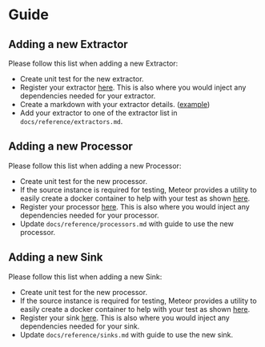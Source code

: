 # Guide

## Adding a new Extractor

Please follow this list when adding a new Extractor:

* Create unit test for the new extractor.
* Register your extractor [here](https://github.com/goto/meteor/tree/main/plugins/extractors/populate.go). This is also where you would inject any dependencies needed for your extractor.
* Create a markdown with your extractor details. \([example](https://github.com/goto/meteor/tree/main/plugins/extractors/mysql/README.md)\)
* Add your extractor to one of the extractor list in `docs/reference/extractors.md`.

## Adding a new Processor

Please follow this list when adding a new Processor:

* Create unit test for the new processor.
* If the source instance is required for testing, Meteor provides a utility to easily create a docker container to help with your test as shown [here](https://github.com/goto/meteor/tree/main/plugins/extractors/mysql/extractor_test.go#L35).
* Register your processor [here](https://github.com/goto/meteor/tree/main/plugins/processors/populate.go). This is also where you would inject any dependencies needed for your processor.
* Update `docs/reference/processors.md` with guide to use the new processor.

## Adding a new Sink

Please follow this list when adding a new Sink:

* Create unit test for the new processor.
* If the source instance is required for testing, Meteor provides a utility to easily create a docker container to help with your test as shown [here](https://github.com/goto/meteor/tree/main/plugins/extractors/mysql/extractor_test.go#L35).
* Register your sink [here](https://github.com/goto/meteor/tree/main/plugins/sinks/populate.go). This is also where you would inject any dependencies needed for your sink.
* Update `docs/reference/sinks.md` with guide to use the new sink.

